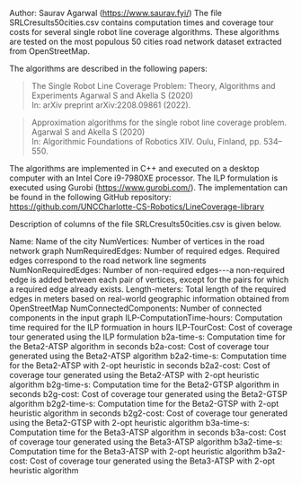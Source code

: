 Author: Saurav Agarwal (https://www.saurav.fyi/)
The file SRLCresults50cities.csv contains computation times and coverage tour costs for several single robot line coverage algorithms. These algorithms are tested on the most populous 50 cities road network dataset extracted from OpenStreetMap.

The algorithms are described in the following papers:

> The Single Robot Line Coverage Problem: Theory, Algorithms and Experiments
> Agarwal S and Akella S (2020)  
> In: arXiv preprint arXiv:2208.09861 (2022).

> Approximation algorithms for the single robot line coverage problem.  
> Agarwal S and Akella S (2020)  
> In: Algorithmic Foundations of Robotics XIV. Oulu, Finland, pp. 534–550.


The algorithms are implemented in C++ and executed on a desktop computer with an Intel Core i9-7980XE processor. The ILP formulation is executed using Gurobi (https://www.gurobi.com/). The implementation can be found in the following GitHub repository:
https://github.com/UNCCharlotte-CS-Robotics/LineCoverage-library

Description of columns of the file SRLCresults50cities.csv is given below.

Name: Name of the city
NumVertices: Number of vertices in the road network graph
NumRequiredEdges: Number of required edges. Required edges correspond to the road network line segments
NumNonRequiredEdges: Number of non-required edges---a non-required edge is added between each pair of vertices, except for the pairs for which a required edge already exists.
Length-meters: Total length of the required edges in meters based on real-world geographic information obtained from OpenStreetMap
NumConnectedComponents: Number of connected components in the input graph
ILP-ComputationTime-hours: Computation time required for the ILP formuation in hours 
ILP-TourCost: Cost of coverage tour generated using the ILP formulation
b2a-time-s: Computation time for the Beta2-ATSP algorithm in seconds
b2a-cost: Cost of coverage tour generated using the Beta2-ATSP algorithm
b2a2-time-s: Computation time for the Beta2-ATSP with 2-opt heuristic in seconds
b2a2-cost: Cost of coverage tour generated using the Beta2-ATSP with 2-opt heuristic algorithm
b2g-time-s: Computation time for the Beta2-GTSP algorithm in seconds
b2g-cost: Cost of coverage tour generated using the Beta2-GTSP algorithm
b2g2-time-s: Computation time for the Beta2-GTSP with 2-opt heuristic algorithm in seconds
b2g2-cost: Cost of coverage tour generated using the Beta2-GTSP with 2-opt heuristic algorithm
b3a-time-s: Computation time for the Beta3-ATSP algorithm in seconds
b3a-cost: Cost of coverage tour generated using the Beta3-ATSP algorithm
b3a2-time-s: Computation time for the Beta3-ATSP with 2-opt heuristic algorithm
b3a2-cost: Cost of coverage tour generated using the Beta3-ATSP with 2-opt heuristic algorithm
